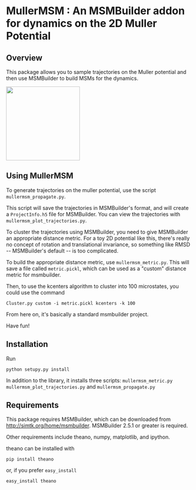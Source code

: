 MullerMSM : An MSMBuilder addon for dynamics on the 2D Muller Potential
=========

Overview
--------
This package allows you to sample trajectories on the Muller potential
and then use MSMBuilder to build MSMs for the dynamics.

<img width="200" height="200" src=https://raw.github.com/rmcgibbo/mullermsm/master/potential.png></src>


Using MullerMSM
---------------

To generate trajectories on the muller potential, use the script `mullermsm_propagate.py`.

This script will save the trajectories in MSMBuilder's format, and will
create a `ProjectInfo.h5` file for MSMBuilder. You can view the
trajectories with `mullermsm_plot_trajectories.py`.

To cluster the trajectories using MSMBuilder, you need to give MSMBuilder
an appropriate distance metric. For a toy 2D potential like this, there's
really no concept of rotation and translational invariance, so something like
RMSD -- MSMBuilder's default -- is too complicated.

To build the appropriate distance metric, use `mullermsm_metric.py`. This will
save a file called `metric.pickl`, which can be used as a "custom" distance metric
for msmbuilder.

Then, to use the kcenters algorithm to cluster into 100 microstates, you could
use the command

    Cluster.py custom -i metric.pickl kcenters -k 100

From here on, it's basically a standard msmbuilder project.

Have fun!

Installation
------------

Run

    python setupy.py install
    
In addition to the library, it installs three scripts: `mullermsm_metric.py`
`mullermsm_plot_trajectories.py` and `mullermsm_propagate.py`

Requirements 
-----------

This package requires MSMBuilder, which can be downloaded from http://simtk.org/home/msmbuilder.
MSMBuilder 2.5.1 or greater is required.

Other requirements include theano, numpy, matplotlib, and ipython.

theano can be installed with

    pip install theano
    
or, if you prefer `easy_install`

    easy_install theano

